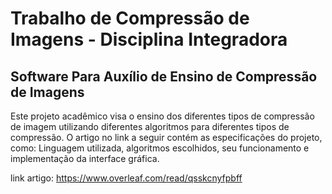 # Trabalho de Compressão de Imagens - Disciplina Integradora
## Software Para Auxílio de Ensino de Compressão de Imagens

Este projeto acadêmico visa o ensino dos diferentes tipos de compressão de imagem utilizando diferentes algoritmos para diferentes tipos de compressão. O artigo no link a seguir contém as especificações do projeto, como: Linguagem utilizada, algoritmos escolhidos, seu funcionamento e implementação da interface gráfica.

link artigo: https://www.overleaf.com/read/qsskcnyfpbff
